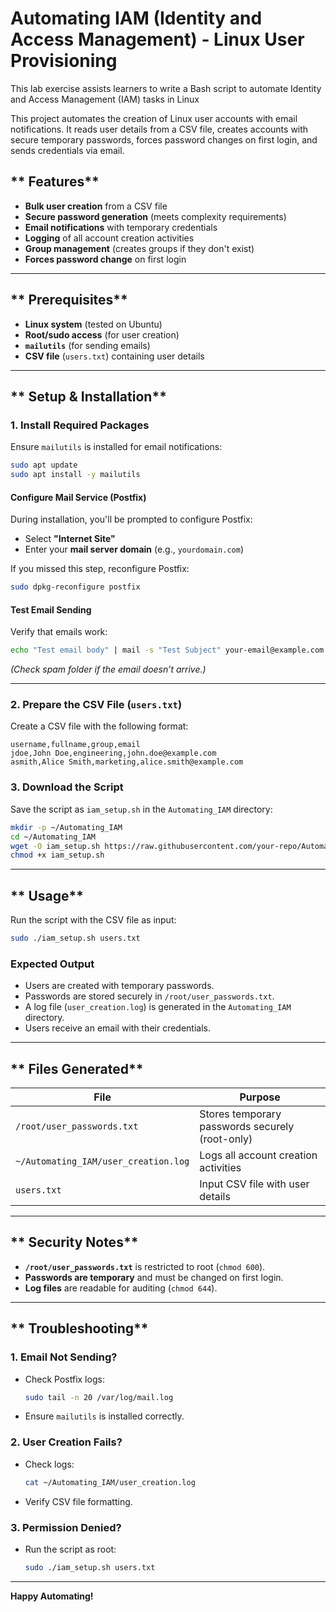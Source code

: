 # Automating IAM (Identity and Access Management) - Linux User Provisioning
This lab exercise assists learners to write a Bash script to automate Identity and Access  Management (IAM) tasks in Linux

This project automates the creation of Linux user accounts with email notifications. It reads user details from a CSV file, creates accounts with secure temporary passwords, forces password changes on first login, and sends credentials via email.

## ** Features**
- **Bulk user creation** from a CSV file
- **Secure password generation** (meets complexity requirements)
- **Email notifications** with temporary credentials
- **Logging** of all account creation activities
- **Group management** (creates groups if they don't exist)
- **Forces password change** on first login

---

## ** Prerequisites**
- **Linux system** (tested on Ubuntu)
- **Root/sudo access** (for user creation)
- **`mailutils`** (for sending emails)
- **CSV file** (`users.txt`) containing user details

---

## ** Setup & Installation**

### **1. Install Required Packages**
Ensure `mailutils` is installed for email notifications:
```bash
sudo apt update
sudo apt install -y mailutils
```

#### **Configure Mail Service (Postfix)**
During installation, you'll be prompted to configure Postfix:
- Select **"Internet Site"**  
- Enter your **mail server domain** (e.g., `yourdomain.com`)  

If you missed this step, reconfigure Postfix:
```bash
sudo dpkg-reconfigure postfix
```

#### **Test Email Sending**
Verify that emails work:
```bash
echo "Test email body" | mail -s "Test Subject" your-email@example.com
```
*(Check spam folder if the email doesn’t arrive.)*

---

### **2. Prepare the CSV File (`users.txt`)**
Create a CSV file with the following format:
```
username,fullname,group,email
jdoe,John Doe,engineering,john.doe@example.com
asmith,Alice Smith,marketing,alice.smith@example.com
```

### **3. Download the Script**
Save the script as `iam_setup.sh` in the `Automating_IAM` directory:
```bash
mkdir -p ~/Automating_IAM
cd ~/Automating_IAM
wget -O iam_setup.sh https://raw.githubusercontent.com/your-repo/Automating_IAM/main/iam_setup.sh
chmod +x iam_setup.sh
```

---

## ** Usage**
Run the script with the CSV file as input:
```bash
sudo ./iam_setup.sh users.txt
```

### **Expected Output**
- Users are created with temporary passwords.
- Passwords are stored securely in `/root/user_passwords.txt`.
- A log file (`user_creation.log`) is generated in the `Automating_IAM` directory.
- Users receive an email with their credentials.

---

## ** Files Generated**
| File | Purpose |
|------|---------|
| `/root/user_passwords.txt` | Stores temporary passwords securely (root-only) |
| `~/Automating_IAM/user_creation.log` | Logs all account creation activities |
| `users.txt` | Input CSV file with user details |

---

## ** Security Notes**
- **`/root/user_passwords.txt`** is restricted to root (`chmod 600`).
- **Passwords are temporary** and must be changed on first login.
- **Log files** are readable for auditing (`chmod 644`).

---

## ** Troubleshooting**
### **1. Email Not Sending?**
- Check Postfix logs:
  ```bash
  sudo tail -n 20 /var/log/mail.log
  ```
- Ensure `mailutils` is installed correctly.

### **2. User Creation Fails?**
- Check logs:
  ```bash
  cat ~/Automating_IAM/user_creation.log
  ```
- Verify CSV file formatting.

### **3. Permission Denied?**
- Run the script as root:
  ```bash
  sudo ./iam_setup.sh users.txt
  ```

---

 **Happy Automating!** 
